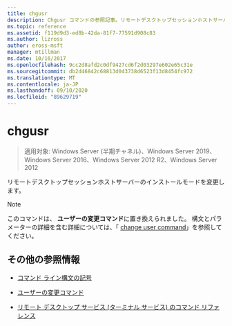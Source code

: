 ```yaml
---
title: chgusr
description: Chgusr コマンドの参照記事。リモートデスクトップセッションホストサーバーのインストールモードを変更します。
ms.topic: reference
ms.assetid: f119d9d3-ed8b-42da-81f7-77591d908c83
ms.author: lizross
author: eross-msft
manager: mtillman
ms.date: 10/16/2017
ms.openlocfilehash: 9cc2d8afd2c0df9427cd6f2d03297e602e65c31e
ms.sourcegitcommit: db2d46842c68813d043738d6523f13d8454fc972
ms.translationtype: MT
ms.contentlocale: ja-JP
ms.lasthandoff: 09/10/2020
ms.locfileid: "89629719"
---
```

# <a name="chgusr"></a>chgusr

> 適用対象: Windows Server (半期チャネル)、Windows Server 2019、Windows Server 2016、Windows Server 2012 R2、Windows Server 2012

リモートデスクトップセッションホストサーバーのインストールモードを変更します。

> [!NOTE]
> このコマンドは、 **ユーザーの変更コマンド**に置き換えられました。 構文とパラメーターの詳細を含む詳細については、「 [change user command](change-user.md)」を参照してください。

## <a name="additional-references"></a>その他の参照情報

- [コマンド ライン構文の記号](command-line-syntax-key.md)

- [ユーザーの変更コマンド](change-user.md)

- [リモート デスクトップ サービス (ターミナル サービス) のコマンド リファレンス](remote-desktop-services-terminal-services-command-reference.md)
